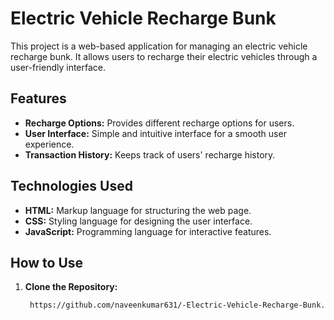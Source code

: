 # Electric Vehicle Recharge Bunk

This project is a web-based application for managing an electric vehicle recharge bunk. It allows users to recharge their electric vehicles through a user-friendly interface.

## Features

- **Recharge Options:** Provides different recharge options for users.
- **User Interface:** Simple and intuitive interface for a smooth user experience.
- **Transaction History:** Keeps track of users' recharge history.

## Technologies Used

- **HTML:** Markup language for structuring the web page.
- **CSS:** Styling language for designing the user interface.
- **JavaScript:** Programming language for interactive features.

## How to Use

1. **Clone the Repository:**
   ```bash
    https://github.com/naveenkumar631/-Electric-Vehicle-Recharge-Bunk.git
